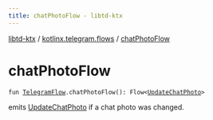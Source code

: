 ```yaml
---
title: chatPhotoFlow - libtd-ktx
---
```


[libtd-ktx](../index.html) / [kotlinx.telegram.flows](index.html) / [chatPhotoFlow](./chat-photo-flow.html)

# chatPhotoFlow

`fun `[`TelegramFlow`](../kotlinx.telegram.core/-telegram-flow/index.html)`.chatPhotoFlow(): Flow<`[`UpdateChatPhoto`](https://tdlibx.github.io/td/docs/org/drinkless/td/libcore/telegram/TdApi/UpdateChatPhoto.html)`>`

emits [UpdateChatPhoto](https://tdlibx.github.io/td/docs/org/drinkless/td/libcore/telegram/TdApi/UpdateChatPhoto.html) if a chat photo was changed.

